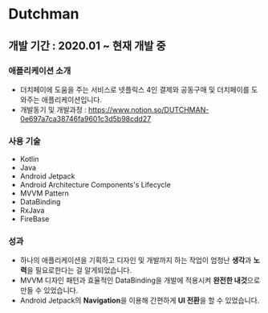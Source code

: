 # Dutchman
## 개발 기간 : 2020.01 ~ 현재 개발 중

### 애플리케이션 소개
* 더치페이에 도움을 주는 서비스로 넷플릭스 4인 결제와 공동구매 및 더치페이를 도와주는 애플리케이션입니다.
* 개발동기 및 개발과정 : https://www.notion.so/DUTCHMAN-0e697a7ca38746fa9601c3d5b98cdd27

### 사용 기술
* Kotlin
* Java
* Android Jetpack
* Android Architecture Components's Lifecycle
* MVVM Pattern
* DataBinding
* RxJava
* FireBase

### 성과
* 하나의 애플리케이션을 기획하고 디자인 및 개발까지 하는 작업이 엄청난 **생각**과 **노력**을 필요로한다는 걸 알게되었습니다.
* MVVM 디자인 패턴과 효율적인 DataBinding을 개발에 적용시켜 **완전한 내것**으로 만들 수 있었습니다.
* Android Jetpack의 **Navigation**을 이용해 간편하게 **UI 전환**을 할 수 있었습니다.
